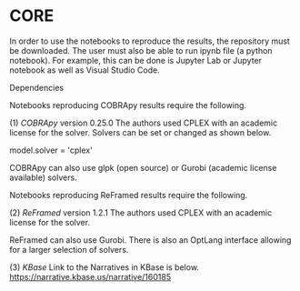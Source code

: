 # CORE

In order to use the notebooks to reproduce the results, the repository must be downloaded. The user must also be able to run ipynb file (a python notebook). For example, this can be done is Jupyter Lab or Jupyter notebook as well as Visual Studio Code. 

Dependencies

Notebooks reproducing COBRApy results require the following. 

(1) *COBRApy* version 0.25.0
The authors used CPLEX with an academic license for the solver. Solvers can be set or changed as shown below.

model.solver = 'cplex'

COBRApy can also use glpk (open source) or Gurobi (academic license available) solvers.

Notebooks reproducing ReFramed results require the following. 

(2) *ReFramed* version 1.2.1
The authors used CPLEX with an academic license for the solver. 

ReFramed can also use Gurobi. There is also an OptLang interface allowing for a larger selection of solvers. 

(3) *KBase* 
Link to the Narratives in KBase is below. 
https://narrative.kbase.us/narrative/160185

